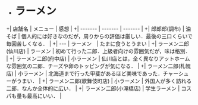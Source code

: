 + # ラーメン

+|  店舗名  |  メニュー  | 感想  |
+| ------- | ------- | ------- |
+|  郎郎郎(調布)  | 油そば | 個人的には好きなのだが，周りからの評価は厳しい．最後の三口くらいで毎回苦しくなる． |
+| --- | ラーメン　|  たまに食うとうまい |
+| ラーメン二郎(仙川店) | ラーメン | 初めて行った二郎．上級者向けの雰囲気だが，味は格別． |
+| ラーメン二郎(府中店) | 小ラーメン | 仙川店とは，全く異なりアットホームな雰囲気の二郎．チーズや卵のトッピングが気になる． |
+| ラーメン二郎(札幌店) | 小ラーメン | 北海道まで行った甲斐があるほど美味であった．チャーシューがうまい． |
+| ラーメン二郎(歌舞伎町店) | 小ラーメン | 外国人が多く訪れる二郎．なんか全体的に広い． |
+| ラーメン二郎(小滝橋店) | 学生ラーメン | コスパも量も最高にいい． |
